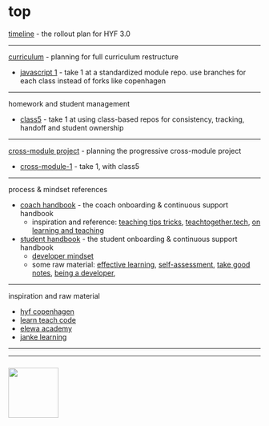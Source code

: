 # top

[timeline](https://github.com/be-hacking-hyf/timeline) - the rollout plan for HYF 3.0

---

[curriculum](https://github.com/be-hacking-hyf/curriculum) - planning for full curriculum restructure
* [javascript 1](https://github.com/be-hacking-hyf/) -  take 1 at a standardized module repo.  use branches for each class instead of forks like copenhagen 
    
---

homework and student management
* [class5](https://github.com/be-hacking-hyf/) - take 1 at using class-based repos for consistency, tracking, handoff and student ownership

---

[cross-module project](https://github.com/be-hacking-hyf/cross-module-project) - planning the progressive cross-module project
* [cross-module-1](https://github.com/be-hacking-hyf/) - take 1, with class5
   
---
   
process & mindset references
* [coach handbook](https://github.com/be-hacking-hyf/coach-handbook) - the coach onboarding & continuous support handbook
    * inspiration and reference: [teaching tips tricks](https://github.com/HackYourFutureBelgium/teaching_tips_tricks), [teachtogether.tech](http://teachtogether.tech), [on learning and teaching](https://github.com/janke-learning/top#good-reads)  
* [student handbook](https://github.com/be-hacking-hyf/student-handbook) - the student onboarding & continuous support handbook
    * [developer mindset](https://github.com/be-hacking-hyf/)
    * some raw material: [effective learning](https://github.com/elewa-academy/effective-learning), [self-assessment](https://github.com/elewa-academy/self-assessment), [take good notes](https://github.com/elewa-academy/Precourse/tree/master/0-take-good-notes), [being a developer](https://github.com/elewa-academy/Precourse/blob/master/1-being-a-developer/README.md), 

---

inspiration and raw material
* [hyf copenhagen](https://github.com/HackYourFuture-CPH)  
* [learn teach code](https://github.com/LearnTeachCode)
* [elewa academy](https://github.com/elewa-academy)  
* [janke learning](https://github.com/janke-learning)  


___
___
### <a href="https://hackyourfuture.be" target="_blank"><img src="https://pbs.twimg.com/profile_images/984474625009741824/Bs_qKx6-_400x400.jpg" width="100" height="100"></img></a>
